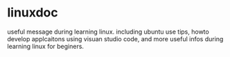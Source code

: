 # linuxdoc
useful message during learning linux.
including ubuntu use tips, howto develop applcaitons using visuan studio code, and more useful infos during learning linux for beginers.